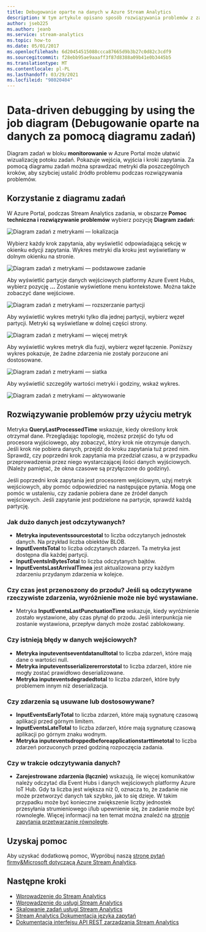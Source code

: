 ```yaml
---
title: Debugowanie oparte na danych w Azure Stream Analytics
description: W tym artykule opisano sposób rozwiązywania problemów z zadaniem Azure Stream Analytics przy użyciu diagramu zadania i metryk w Azure Portal.
author: jseb225
ms.author: jeanb
ms.service: stream-analytics
ms.topic: how-to
ms.date: 05/01/2017
ms.openlocfilehash: 6d20454515088ccca87665d9b3b27c0d82c3cdf9
ms.sourcegitcommit: f28ebb95ae9aaaff3f87d8388a09b41e0b3445b5
ms.translationtype: MT
ms.contentlocale: pl-PL
ms.lasthandoff: 03/29/2021
ms.locfileid: "98020404"
---
```

# <a name="data-driven-debugging-by-using-the-job-diagram"></a>Data-driven debugging by using the job diagram (Debugowanie oparte na danych za pomocą diagramu zadań)

Diagram zadań w bloku **monitorowanie** w Azure Portal może ułatwić wizualizację potoku zadań. Pokazuje wejścia, wyjścia i kroki zapytania. Za pomocą diagramu zadań można sprawdzać metryki dla poszczególnych kroków, aby szybciej ustalić źródło problemu podczas rozwiązywania problemów.

## <a name="using-the-job-diagram"></a>Korzystanie z diagramu zadań

W Azure Portal, podczas Stream Analytics zadania, w obszarze **Pomoc techniczna i rozwiązywanie problemów** wybierz pozycję **Diagram zadań**:

![Diagram zadań z metrykami — lokalizacja](./media/stream-analytics-job-diagram-with-metrics/stream-analytics-job-diagram-with-metrics-portal-1.png)

Wybierz każdy krok zapytania, aby wyświetlić odpowiadającą sekcję w okienku edycji zapytania. Wykres metryki dla kroku jest wyświetlany w dolnym okienku na stronie.

![Diagram zadań z metrykami — podstawowe zadanie](./media/stream-analytics-job-diagram-with-metrics/stream-analytics-job-diagram-with-metrics-portal-2.png)

Aby wyświetlić partycje danych wejściowych platformy Azure Event Hubs, wybierz pozycję **...** Zostanie wyświetlone menu kontekstowe. Można także zobaczyć dane wejściowe.

![Diagram zadań z metrykami — rozszerzanie partycji](./media/stream-analytics-job-diagram-with-metrics/stream-analytics-job-diagram-with-metrics-portal-3.png)

Aby wyświetlić wykres metryki tylko dla jednej partycji, wybierz węzeł partycji. Metryki są wyświetlane w dolnej części strony.

![Diagram zadań z metrykami — więcej metryk](./media/stream-analytics-job-diagram-with-metrics/stream-analytics-job-diagram-with-metrics-portal-4.png)

Aby wyświetlić wykres metryk dla fuzji, wybierz węzeł łączenie. Poniższy wykres pokazuje, że żadne zdarzenia nie zostały porzucone ani dostosowane.

![Diagram zadań z metrykami — siatka](./media/stream-analytics-job-diagram-with-metrics/stream-analytics-job-diagram-with-metrics-portal-5.png)

Aby wyświetlić szczegóły wartości metryki i godziny, wskaż wykres.

![Diagram zadań z metrykami — aktywowanie](./media/stream-analytics-job-diagram-with-metrics/stream-analytics-job-diagram-with-metrics-portal-6.png)

## <a name="troubleshoot-by-using-metrics"></a>Rozwiązywanie problemów przy użyciu metryk

Metryka **QueryLastProcessedTime** wskazuje, kiedy określony krok otrzymał dane. Przeglądając topologię, możesz przejść do tyłu od procesora wyjściowego, aby zobaczyć, który krok nie otrzymuje danych. Jeśli krok nie pobiera danych, przejdź do kroku zapytania tuż przed nim. Sprawdź, czy poprzedni krok zapytania ma przedział czasu, a w przypadku przeprowadzenia przez niego wystarczającej ilości danych wyjściowych. (Należy pamiętać, że okna czasowe są przyłączone do godziny).
 
Jeśli poprzedni krok zapytania jest procesorem wejściowym, użyj metryk wejściowych, aby pomóc odpowiedzieć na następujące pytania. Mogą one pomóc w ustaleniu, czy zadanie pobiera dane ze źródeł danych wejściowych. Jeśli zapytanie jest podzielone na partycje, sprawdź każdą partycję.
 
### <a name="how-much-data-is-being-read"></a>Jak dużo danych jest odczytywanych?

*   **Metryka inputeventssourcestotal** to liczba odczytanych jednostek danych. Na przykład liczba obiektów BLOB.
*   **InputEventsTotal** to liczba odczytanych zdarzeń. Ta metryka jest dostępna dla każdej partycji.
*   **InputEventsInBytesTotal** to liczba odczytanych bajtów.
*   **InputEventsLastArrivalTimea** jest aktualizowana przy każdym zdarzeniu przydanym zdarzenia w kolejce.
 
### <a name="is-time-moving-forward-if-actual-events-are-read-punctuation-might-not-be-issued"></a>Czy czas jest przenoszony do przodu? Jeśli są odczytywane rzeczywiste zdarzenia, wyróżnienie może nie być wystawiane.

*   Metryka **InputEventsLastPunctuationTime** wskazuje, kiedy wyróżnienie zostało wystawione, aby czas płynął do przodu. Jeśli interpunkcja nie zostanie wystawiona, przepływ danych może zostać zablokowany.
 
### <a name="are-there-any-errors-in-the-input"></a>Czy istnieją błędy w danych wejściowych?

*   **Metryka inputeventseventdatanulltotal** to liczba zdarzeń, które mają dane o wartości null.
*   **Metryka inputeventsserializererrorstotal** to liczba zdarzeń, które nie mogły zostać prawidłowo deserializowane.
*   **Metryka inputeventsdegradedtotal** to liczba zdarzeń, które były problemem innym niż deserializacja.
 
### <a name="are-events-being-dropped-or-adjusted"></a>Czy zdarzenia są usuwane lub dostosowywane?

*   **InputEventsEarlyTotal** to liczba zdarzeń, które mają sygnaturę czasową aplikacji przed górnym limitem.
*   **InputEventsLateTotal** to liczba zdarzeń, które mają sygnaturę czasową aplikacji po górnym znaku wodnym.
*   **Metryka inputeventsdroppedbeforeapplicationstarttimetotal** to liczba zdarzeń porzuconych przed godziną rozpoczęcia zadania.
 
### <a name="are-we-falling-behind-in-reading-data"></a>Czy w trakcie odczytywania danych?

*   **Zarejestrowane zdarzenia (łącznie)** wskazują, ile więcej komunikatów należy odczytać dla Event Hubs i danych wejściowych platformy Azure IoT Hub. Gdy ta liczba jest większa niż 0, oznacza to, że zadanie nie może przetworzyć danych tak szybko, jak to się dzieje. W takim przypadku może być konieczne zwiększenie liczby jednostek przesyłania strumieniowego i/lub upewnienie się, że zadanie może być równoległe. Więcej informacji na ten temat można znaleźć na  [stronie zapytania przetwarzanie równoległe](./stream-analytics-parallelization.md). 


## <a name="get-help"></a>Uzyskaj pomoc
Aby uzyskać dodatkową pomoc, Wypróbuj naszą [stronę pytań firmy&Microsoft dotyczącą Azure Stream Analytics](/answers/topics/azure-stream-analytics.html). 

## <a name="next-steps"></a>Następne kroki
* [Wprowadzenie do Stream Analytics](stream-analytics-introduction.md)
* [Wprowadzenie do usługi Stream Analytics](stream-analytics-real-time-fraud-detection.md)
* [Skalowanie zadań usługi Stream Analytics](stream-analytics-scale-jobs.md)
* [Stream Analytics Dokumentacja języka zapytań](/stream-analytics-query/stream-analytics-query-language-reference)
* [Dokumentacja interfejsu API REST zarządzania Stream Analytics](/rest/api/streamanalytics/)